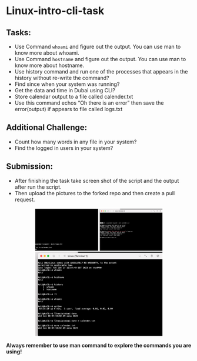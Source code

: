 # Linux-intro-cli-task


## Tasks:

-	Use Command ` whoami ` and figure out the output.
You can use man to know more about whoami.
-	Use Command ` hostname ` and figure out the output.
You can use man to know more about hostname.
-	Use history command and run one of the processes that appears in the history without re-write the command?
-	Find since when your system was running?
-	Get the data and time in Dubai using CLI?
-	Store calendar output to a file called calender.txt
-	Use this command echos “Oh there is an error” then save the error(output) if appears to file called logs.txt

## Additional Challenge:

-	Count how many words in any file in your system?
-	Find the logged in users in your system?

## Submission:

- After finishing the task take screen shot of the script and the output after run the script.
- Then upload the pictures to the forked repo and then create a pull request.
<p align="center">
<img align="center" width=70% height=70% src="0C5EC7C1-D3E9-48C8-A431-7D2C957F22B4.PNG">
</p>


**Always remember to use man command to explore the commands you are using!**



